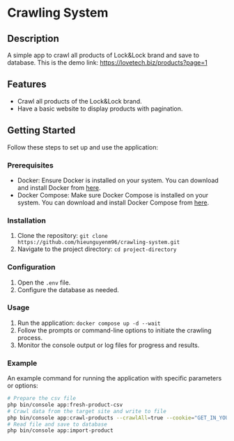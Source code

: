 # Crawling System

## Description
A simple app to crawl all products of Lock&Lock brand and save to database.
This is the demo link: https://lovetech.biz/products?page=1

## Features
- Crawl all products of the Lock&Lock brand.
- Have a basic website to display products with pagination.

## Getting Started
Follow these steps to set up and use the application:

### Prerequisites
- Docker: Ensure Docker is installed on your system. You can download and install Docker from [here](https://www.docker.com/get-started).
- Docker Compose: Make sure Docker Compose is installed on your system. You can download and install Docker Compose from [here](https://docs.docker.com/compose/install/).

### Installation
1. Clone the repository: `git clone https://github.com/hieunguyenm96/crawling-system.git`
2. Navigate to the project directory: `cd project-directory`

### Configuration
1. Open the `.env` file.
2. Configure the database as needed.

### Usage
1. Run the application: `docker compose up -d --wait`
2. Follow the prompts or command-line options to initiate the crawling process.
3. Monitor the console output or log files for progress and results.

### Example
An example command for running the application with specific parameters or options:

```bash
# Prepare the csv file 
php bin/console app:fresh-product-csv
# Crawl data from the target site and write to file
php bin/console app:crawl-products --crawlAll=true --cookie="GET_IN_YOUR_BROWSER_WHEN_YOU_ACCESS_THE_TARGET_SITE"
# Read file and save to database
php bin/console app:import-product
